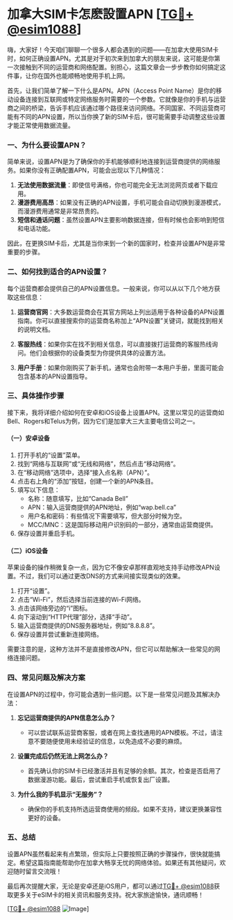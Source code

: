 # 加拿大SIM卡怎麽設置APN [[TG💪+ @esim1088](https://t.me/s/esim1088)]

嗨，大家好！今天咱们聊聊一个很多人都会遇到的问题——在加拿大使用SIM卡时，如何正确设置APN。尤其是对于初次来到加拿大的朋友来说，这可能是你第一次接触到不同的运营商和网络配置。别担心，这篇文章会一步步教你如何搞定这件事，让你在国外也能顺畅地使用手机上网。

首先，让我们简单了解一下什么是APN。APN（Access Point Name）是你的移动设备连接到互联网或特定网络服务时需要的一个参数。它就像是你的手机与运营商之间的桥梁，告诉手机应该通过哪个路径来访问网络。不同国家、不同运营商可能有不同的APN设置，所以当你换了新的SIM卡后，很可能需要手动调整这些设置才能正常使用数据流量。

### 一、为什么要设置APN？

简单来说，设置APN是为了确保你的手机能够顺利地连接到运营商提供的网络服务。如果你没有正确配置APN，可能会出现以下几种情况：

1. **无法使用数据流量**：即使信号满格，你也可能完全无法浏览网页或者下载应用。
2. **漫游费用高昂**：如果没有正确的APN设置，手机可能会自动切换到漫游模式，而漫游费用通常是非常昂贵的。
3. **短信和通话问题**：虽然设置APN主要影响数据连接，但有时候也会影响到短信和电话功能。

因此，在更换SIM卡后，尤其是当你来到一个新的国家时，检查并设置APN是非常重要的步骤。

### 二、如何找到适合的APN设置？

每个运营商都会提供自己的APN设置信息。一般来说，你可以从以下几个地方获取这些信息：

1. **运营商官网**：大多数运营商会在其官方网站上列出适用于各种设备的APN设置指南。你可以直接搜索你的运营商名称加上“APN设置”关键词，就能找到相关的说明文档。
   
2. **客服热线**：如果你实在找不到相关信息，可以直接拨打运营商的客服热线询问。他们会根据你的设备类型为你提供具体的设置方法。

3. **用户手册**：如果你刚购买了新手机，通常也会附带一本用户手册，里面可能会包含基本的APN设置指导。

### 三、具体操作步骤

接下来，我将详细介绍如何在安卓和iOS设备上设置APN。这里以常见的运营商如Bell、Rogers和Telus为例，因为它们是加拿大三大主要电信公司之一。

#### （一）安卓设备

1. 打开手机的“设置”菜单。
2. 找到“网络与互联网”或“无线和网络”，然后点击“移动网络”。
3. 在“移动网络”选项中，选择“接入点名称（APN）”。
4. 点击右上角的“添加”按钮，创建一个新的APN条目。
5. 填写以下信息：
   - 名称：随意填写，比如“Canada Bell”
   - APN：输入运营商提供的APN地址，例如“wap.bell.ca”
   - 用户名和密码：有些情况下需要填写，但大部分时候为空。
   - MCC/MNC：这是国际移动用户识别码的一部分，通常由运营商提供。
6. 保存设置并重启手机。

#### （二）iOS设备

苹果设备的操作稍微复杂一点，因为它不像安卓那样直观地支持手动修改APN设置。不过，我们可以通过更改DNS的方式来间接实现类似的效果。

1. 打开“设置”。
2. 点击“Wi-Fi”，然后选择当前连接的Wi-Fi网络。
3. 点击该网络旁边的“i”图标。
4. 向下滚动到“HTTP代理”部分，选择“手动”。
5. 输入运营商提供的DNS服务器地址，例如“8.8.8.8”。
6. 保存设置并尝试重新连接网络。

需要注意的是，这种方法并不是直接修改APN，但它可以帮助解决一些常见的网络连接问题。

### 四、常见问题及解决方案

在设置APN的过程中，你可能会遇到一些问题。以下是一些常见问题及其解决办法：

1. **忘记运营商提供的APN信息怎么办？**
   - 可以尝试联系运营商客服，或者在网上查找通用的APN模板。不过，请注意不要随便使用未经验证的信息，以免造成不必要的麻烦。

2. **设置完成后仍然无法上网怎么办？**
   - 首先确认你的SIM卡已经激活并且有足够的余额。其次，检查是否启用了数据漫游功能。最后，尝试重启手机或恢复出厂设置。

3. **为什么我的手机显示“无服务”？**
   - 确保你的手机支持所选运营商使用的频段。如果不支持，建议更换兼容性更好的设备。

### 五、总结

设置APN虽然看起来有点繁琐，但实际上只要按照正确的步骤操作，很快就能搞定。希望这篇指南能帮助你在加拿大畅享无忧的网络体验。如果还有其他疑问，欢迎随时留言交流哦！

最后再次提醒大家，无论是安卓还是iOS用户，都可以通过[TG💪+ @esim1088](https://t.me/s/esim1088)获取更多关于eSIM卡的相关资讯和服务支持。祝大家旅途愉快，通讯顺畅！

[[TG💪+ @esim1088](https://t.me/s/esim1088) ![Image](https://i.postimg.cc/4NQfJmqS/Snipaste-2025-05-13-00-14-12.png)]